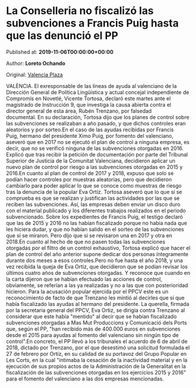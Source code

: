 
# La Conselleria no fiscalizó las subvenciones a Francis Puig hasta que las denunció el PP

Published at: **2019-11-06T00:00:00+00:00**

Author: **Loreto Ochando**

Original: [Valencia Plaza](https://valenciaplaza.com/la-conselleriano-fiscalizo-las-subvenciones-a-francis-puig-hasta-que-las-denuncio-el-pp)

VALÈNCIA. El exresponsable de las líneas de ayuda al valenciano de la Dirección General de Política Lingüística y actual concejal independiente de Compromís en Novetlé, Vicente Tortosa, declaró este martes ante el magistrado de Instrucción 9, que investiga la causa abierta contra el director general de esta área, Rubén Trenzano, por falsedad documental. En su declaración, Tortosa dijo que los planes de control sobre las subvenciones se realizaban a año pasado, y que dichos controles eran aleatorios y por sorteo.En el caso de las ayudas recibidas por Francis Puig, hermano del presidente Ximo Puig, por fomento del valenciano, aseveró que en 2017 no se ejecutó el plan de control a ninguna empresa, es decir, que no se verificó ninguna de las subvenciones otorgadas en 2016. Explicó que tras recibir la petición de documentación por parte del Tribunal Superior de Justicia de la Comunitat Valenciana, decidieron aplicar un nuevo plan de control por riesgo a las subvenciones otorgadas en 2015 y 2016.En cuanto al plan de control de 2017 y 2018, expuso que solo se podían hacer controles por muestras aleatorias, pero que decidieron cambiarlo para poder aplicar lo que se conoce como muestras de riesgo tras la denuncia de la popular Eva Ortiz. Tortosa aseveró que lo que sí se comprueba es que se realizan y justifican las actividades por las que se reciben las subvenciones. Así, las empresas deben enviar un disco duro con el material publicado y los diferentes trabajos realizados en el periodo subvencionado.
Sobre los expedientes de Francis Puig, el testigo declaró que las de 2015 y 2016 no las habían fiscalizado porque no había nada que les hiciera dudar, y que no habían salido en el sorteo de las subvenciones que sí se miraron. Pero dijo que sí se revisaron una en 2017 y otra en 2018.En cuanto al hecho de que no pasen todas las subvenciones otorgadas por el filtro de un control exhaustivo, Tortosa explicó que hacer el plan de control del año anterior supone dedicar dos personas íntegramente durante dos meses a esos controles.Pero no fue hasta el año 2018, y una vez recibida la queja de Eva Ortiz, que decidieron que se podían revisar los últimos cuatro años de subvenciones otorgadas. Y reconoce que cuando en la carta dijeron que se habían efectuado las acciones de control, obviamente, se referían a las ya realizadas y no a las que con posterioridad hicieron. Para la acusación popular ejercida por el PPCV este es un reconocimiento de facto de que Trenzano les mintió al decirles que sí que había fiscalizado las ayudas al hermano del presidente.
La querella, firmada por la secretaria general del PPCV, Eva Ortiz, se dirigía contra Trenzano al considerar que este había "mentido" al decir que se habían fiscalizado subvenciones otorgadas a Mas Mut Produccions y Comunicació dels Ports que, según el PP, "han recibido más de 400.000 euros en subvenciones desde el 2015 para ayudas al fomento del valenciano sin ningún tipo de control".En concreto, el PP llevó a los tribunales el acuerdo de 6 de abril de 2018, dictado por Trenzano, por el que desestimó una solicitud formulada el 27 de febrero por Ortiz, en su calidad de su portavoz del Grupo Popular en Les Corts, en la cual "intimaba la cesación de la inactividad material y en la ejecución de sus propios actos de la Administración de la Generalitat en la fiscalización de las subvenciones otorgadas en los ejercicios 2015 y 2016" para el fomento del valenciano a las dos empresas mencionadas.
